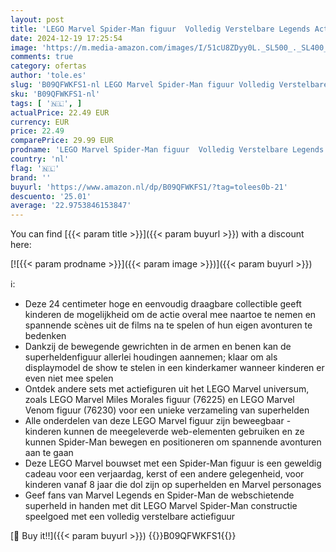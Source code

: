```yaml
---
layout: post
title: 'LEGO Marvel Spider-Man figuur  Volledig Verstelbare Legends Actiefiguur  Superhelden Decoratie  Constructie Speelgoed voor Kinderen  Cadeau voor Jongens en Meisjes 76226'
date: 2024-12-19 17:25:54
image: 'https://m.media-amazon.com/images/I/51cU8ZDyy0L._SL500_._SL400_.jpg'
comments: true
category: ofertas
author: 'tole.es'
slug: 'B09QFWKFS1-nl LEGO Marvel Spider-Man figuur Volledig Verstelbare Legends...'
sku: 'B09QFWKFS1-nl'
tags: [ '🇳🇱', ]
actualPrice: 22.49 EUR
currency: EUR
price: 22.49
comparePrice: 29.99 EUR
prodname: 'LEGO Marvel Spider-Man figuur  Volledig Verstelbare Legends Actiefiguur  Superhelden Decoratie  Constructie Speelgoed voor Kinderen  Cadeau voor Jongens en Meisjes 76226'
country: 'nl'
flag: '🇳🇱'
brand: ''
buyurl: 'https://www.amazon.nl/dp/B09QFWKFS1/?tag=tolees0b-21'
descuento: '25.01'
average: '22.9753846153847'
---
```


You can find [{{< param title >}}]({{< param buyurl >}}) with a discount here:

[![{{< param prodname >}}]({{< param image >}})]({{< param buyurl >}})

ℹ️:

- Deze 24 centimeter hoge en eenvoudig draagbare collectible geeft kinderen de mogelijkheid om de actie overal mee naartoe te nemen en spannende scènes uit de films na te spelen of hun eigen avonturen te bedenken
- Dankzij de bewegende gewrichten in de armen en benen kan de superheldenfiguur allerlei houdingen aannemen; klaar om als displaymodel de show te stelen in een kinderkamer wanneer kinderen er even niet mee spelen
- Ontdek andere sets met actiefiguren uit het LEGO Marvel universum, zoals LEGO Marvel Miles Morales figuur (76225) en LEGO Marvel Venom figuur (76230) voor een unieke verzameling van superhelden
- Alle onderdelen van deze LEGO Marvel figuur zijn beweegbaar - kinderen kunnen de meegeleverde web-elementen gebruiken en ze kunnen Spider-Man bewegen en positioneren om spannende avonturen aan te gaan
- Deze LEGO Marvel bouwset met een Spider-Man figuur is een geweldig cadeau voor een verjaardag, kerst of een andere gelegenheid, voor kinderen vanaf 8 jaar die dol zijn op superhelden en Marvel personages
- Geef fans van Marvel Legends en Spider-Man de webschietende superheld in handen met dit LEGO Marvel Spider-Man constructie speelgoed met een volledig verstelbare actiefiguur

[🛒 Buy it!!]({{< param buyurl >}})
{{<world>}}B09QFWKFS1{{</world>}}
